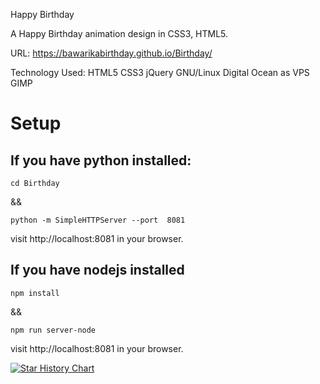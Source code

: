 Happy Birthday

A Happy Birthday animation design in CSS3, HTML5.

URL: https://bawarikabirthday.github.io/Birthday/

Technology Used: HTML5 CSS3 jQuery  GNU/Linux Digital Ocean as VPS GIMP

# Setup

## If you have python installed:
```
cd Birthday
```

&& 

```
python -m SimpleHTTPServer --port  8081
```

visit http://localhost:8081 in your browser.

## If you have nodejs installed
```
npm install
```
&&

```
npm run server-node
```
visit http://localhost:8081 in your browser.

[![Star History Chart](https://api.star-history.com/svg?repos=sapthesh/Birthday&type=Date)](https://www.star-history.com/#sapthesh/Birthday&Date)

